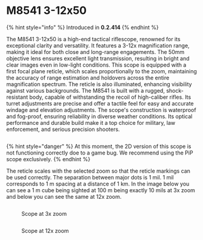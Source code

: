 # M8541 3-12x50

{% hint style="info" %}
Introduced in **0.2.414**
{% endhint %}

The M8541 3-12x50 is a high-end tactical riflescope, renowned for its exceptional clarity and versatility. It features a 3-12x magnification range, making it ideal for both close and long-range engagements. The 50mm objective lens ensures excellent light transmission, resulting in bright and clear images even in low-light conditions. This scope is equipped with a first focal plane reticle, which scales proportionally to the zoom, maintaining the accuracy of range estimation and holdovers across the entire magnification spectrum. The reticle is also illuminated, enhancing visibility against various backgrounds. The M8541 is built with a rugged, shock-resistant body, capable of withstanding the recoil of high-caliber rifles. Its turret adjustments are precise and offer a tactile feel for easy and accurate windage and elevation adjustments. The scope's construction is waterproof and fog-proof, ensuring reliability in diverse weather conditions. Its optical performance and durable build make it a top choice for military, law enforcement, and serious precision shooters.

<figure><img src="../../../../../../.gitbook/assets/image (159).png" alt=""><figcaption></figcaption></figure>

{% hint style="danger" %}
At this moment, the 2D version of this scope is not functioning correctly doe to a game bug. We recommend using the PiP scope exclusively.
{% endhint %}

The reticle scales with the selected zoom so that the reticle markings can be used correctly. The separation between major dots is 1 mil. 1 mil corresponds to 1 m spacing at a distance of 1 km. In the image below you can see a 1 m cube being sighted at 100 m being exactly 10 mils at 3x zoom and below you can see the same at 12x zoom.

<figure><img src="../../../../../../.gitbook/assets/image (157).png" alt=""><figcaption><p>Scope at 3x zoom</p></figcaption></figure>

<figure><img src="../../../../../../.gitbook/assets/image (158).png" alt=""><figcaption><p>Scope at 12x zoom</p></figcaption></figure>

